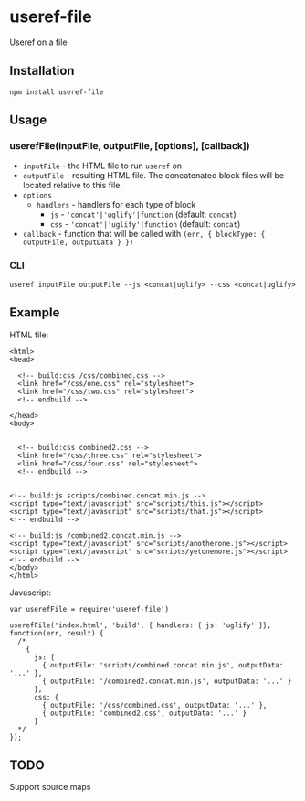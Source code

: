 # useref-file

Useref on a file

## Installation

    npm install useref-file

## Usage

### userefFile(inputFile, outputFile, [options], [callback])

* `inputFile` - the HTML file to run `useref` on
* `outputFile` - resulting HTML file. The concatenated block files will be located relative to this file.
* `options`
  * `handlers` - handlers for each type of block
    * `js` - `'concat'|'uglify'|function` (default: `concat`)
    * `css` - `'concat'|'uglify'|function` (default: `concat`)
* `callback` - function that will be called with `(err, { blockType: { outputFile, outputData } })`

### CLI

`useref inputFile outputFile --js <concat|uglify> --css <concat|uglify>`


## Example

HTML file:

    <html>
    <head>

      <!-- build:css /css/combined.css -->
      <link href="/css/one.css" rel="stylesheet">
      <link href="/css/two.css" rel="stylesheet">
      <!-- endbuild -->

    </head>
    <body>


      <!-- build:css combined2.css -->
      <link href="/css/three.css" rel="stylesheet">
      <link href="/css/four.css" rel="stylesheet">
      <!-- endbuild -->


    <!-- build:js scripts/combined.concat.min.js -->
    <script type="text/javascript" src="scripts/this.js"></script>
    <script type="text/javascript" src="scripts/that.js"></script>
    <!-- endbuild -->

    <!-- build:js /combined2.concat.min.js -->
    <script type="text/javascript" src="scripts/anotherone.js"></script>
    <script type="text/javascript" src="scripts/yetonemore.js"></script>
    <!-- endbuild -->
    </body>
    </html>


Javascript:

    var userefFile = require('useref-file')

    userefFile('index.html', 'build', { handlers: { js: 'uglify' }}, function(err, result) {
      /* 
        {
          js: {
            { outputFile: 'scripts/combined.concat.min.js', outputData: '...' },
            { outputFile: '/combined2.concat.min.js', outputData: '...' }
          },
          css: {
            { outputFile: '/css/combined.css', outputData: '...' },
            { outputFile: 'combined2.css', outputData: '...' }
          }
      */
    });


## TODO

Support source maps